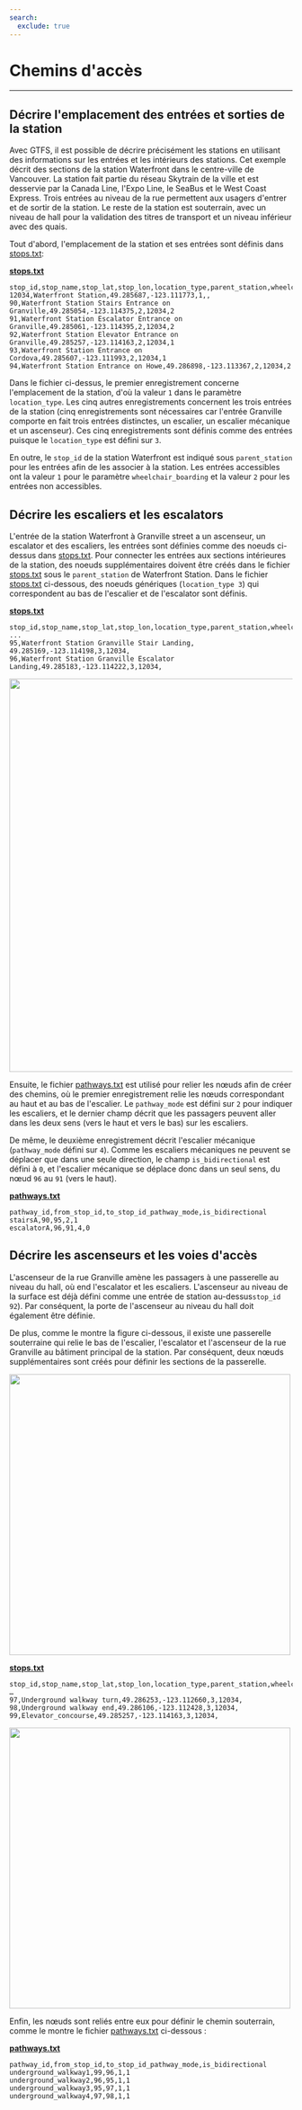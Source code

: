 ```yaml
---
search:
  exclude: true
---
```


# Chemins d'accès

<hr/>

## Décrire l'emplacement des entrées et sorties de la station

Avec GTFS, il est possible de décrire précisément les stations en utilisant des informations sur les entrées et les intérieurs des stations. Cet exemple décrit des sections de la station Waterfront dans le centre-ville de Vancouver. La station fait partie du réseau Skytrain de la ville et est desservie par la Canada Line, l'Expo Line, le SeaBus et le West Coast Express. Trois entrées au niveau de la rue permettent aux usagers d'entrer et de sortir de la station. Le reste de la station est souterrain, avec un niveau de hall pour la validation des titres de transport et un niveau inférieur avec des quais.

Tout d'abord, l'emplacement de la station et ses entrées sont définis dans [stops.txt](../../reference/#pathwaystxt):

[**stops.txt**](../../reference/#stopstxt)

    stop_id,stop_name,stop_lat,stop_lon,location_type,parent_station,wheelchair_boarding
    12034,Waterfront Station,49.285687,-123.111773,1,,
    90,Waterfront Station Stairs Entrance on Granville,49.285054,-123.114375,2,12034,2
    91,Waterfront Station Escalator Entrance on Granville,49.285061,-123.114395,2,12034,2
    92,Waterfront Station Elevator Entrance on Granville,49.285257,-123.114163,2,12034,1
    93,Waterfront Station Entrance on Cordova,49.285607,-123.111993,2,12034,1
    94,Waterfront Station Entrance on Howe,49.286898,-123.113367,2,12034,2

Dans le fichier ci-dessus, le premier enregistrement concerne l'emplacement de la station, d'où la valeur `1` dans le paramètre `location_type`. Les cinq autres enregistrements concernent les trois entrées de la station (cinq enregistrements sont nécessaires car l'entrée Granville comporte en fait trois entrées distinctes, un escalier, un escalier mécanique et un ascenseur). Ces cinq enregistrements sont définis comme des entrées puisque le `location_type` est défini sur `3`.

En outre, le `stop_id` de la station Waterfront est indiqué sous `parent_station` pour les entrées afin de les associer à la station. Les entrées accessibles ont la valeur `1` pour le paramètre `wheelchair_boarding` et la valeur `2` pour les entrées non accessibles.

## Décrire les escaliers et les escalators

L'entrée de la station Waterfront à Granville street a un ascenseur, un escalator et des escaliers, les entrées sont définies comme des noeuds ci-dessus dans [stops.txt](../../reference/#stopstxt). Pour connecter les entrées aux sections intérieures de la station, des noeuds supplémentaires doivent être créés dans le fichier [stops.txt](../../reference/#stopstxt) sous le `parent_station` de Waterfront Station. Dans le fichier [stops.txt](../../reference/#stopstxt) ci-dessous, des noeuds génériques (`location_type 3`) qui correspondent au bas de l'escalier et de l'escalator sont définis.

[**stops.txt**](../../reference/#stopstxt)

    stop_id,stop_name,stop_lat,stop_lon,location_type,parent_station,wheelchair_boarding
    ...
    95,Waterfront Station Granville Stair Landing, 49.285169,-123.114198,3,12034,
    96,Waterfront Station Granville Escalator Landing,49.285183,-123.114222,3,12034,

<img class="center" src="../../../assets/pathways.png" width="700px"/>

Ensuite, le fichier [pathways.txt](../../reference/#pathwaystxt) est utilisé pour relier les nœuds afin de créer des chemins, où le premier enregistrement relie les nœuds correspondant au haut et au bas de l'escalier. Le `pathway_mode` est défini sur `2` pour indiquer les escaliers, et le dernier champ décrit que les passagers peuvent aller dans les deux sens (vers le haut et vers le bas) sur les escaliers.

De même, le deuxième enregistrement décrit l'escalier mécanique (`pathway_mode` défini sur `4`). Comme les escaliers mécaniques ne peuvent se déplacer que dans une seule direction, le champ `is_bidirectional` est défini à `0`, et l'escalier mécanique se déplace donc dans un seul sens, du nœud `96` au `91` (vers le haut).

[**pathways.txt**](../../reference/#pathwaystxt)

    pathway_id,from_stop_id,to_stop_id_pathway_mode,is_bidirectional
    stairsA,90,95,2,1
    escalatorA,96,91,4,0

## Décrire les ascenseurs et les voies d'accès

L'ascenseur de la rue Granville amène les passagers à une passerelle au niveau du hall, où end l'escalator et les escaliers. L'ascenseur au niveau de la surface est déjà défini comme une entrée de station au-dessus`stop_id` `92`). Par conséquent, la porte de l'ascenseur au niveau du hall doit également être définie.

De plus, comme le montre la figure ci-dessous, il existe une passerelle souterraine qui relie le bas de l'escalier, l'escalator et l'ascenseur de la rue Granville au bâtiment principal de la station. Par conséquent, deux nœuds supplémentaires sont créés pour définir les sections de la passerelle.

<img class="center" src="../../../assets/pathways-2.png" width="500px"/>

[**stops.txt**](../../reference/#stopstxt)

    stop_id,stop_name,stop_lat,stop_lon,location_type,parent_station,wheelchair_boarding
    …
    97,Underground walkway turn,49.286253,-123.112660,3,12034,
    98,Underground walkway end,49.286106,-123.112428,3,12034,
    99,Elevator_concourse,49.285257,-123.114163,3,12034,

<img class="center" src="../../../assets/pathways-3.png" width="500px"/>

Enfin, les nœuds sont reliés entre eux pour définir le chemin souterrain, comme le montre le fichier [pathways.txt](../../reference/#pathwaystxt) ci-dessous :

[**pathways.txt**](../../reference/#pathwaystxt)

    pathway_id,from_stop_id,to_stop_id_pathway_mode,is_bidirectional
    underground_walkway1,99,96,1,1
    underground_walkway2,96,95,1,1
    underground_walkway3,95,97,1,1
    underground_walkway4,97,98,1,1
